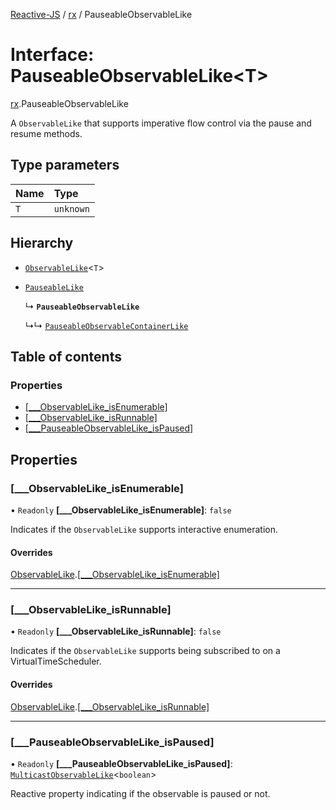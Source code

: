 [Reactive-JS](../README.md) / [rx](../modules/rx.md) / PauseableObservableLike

# Interface: PauseableObservableLike<T\>

[rx](../modules/rx.md).PauseableObservableLike

A `ObservableLike` that supports imperative flow control
via the pause and resume methods.

## Type parameters

| Name | Type |
| :------ | :------ |
| `T` | `unknown` |

## Hierarchy

- [`ObservableLike`](rx.ObservableLike.md)<`T`\>

- [`PauseableLike`](util.PauseableLike.md)

  ↳ **`PauseableObservableLike`**

  ↳↳ [`PauseableObservableContainerLike`](rx.PauseableObservableContainerLike.md)

## Table of contents

### Properties

- [[\_\_\_ObservableLike\_isEnumerable]](rx.PauseableObservableLike.md#[___observablelike_isenumerable])
- [[\_\_\_ObservableLike\_isRunnable]](rx.PauseableObservableLike.md#[___observablelike_isrunnable])
- [[\_\_\_PauseableObservableLike\_isPaused]](rx.PauseableObservableLike.md#[___pauseableobservablelike_ispaused])

## Properties

### [\_\_\_ObservableLike\_isEnumerable]

• `Readonly` **[\_\_\_ObservableLike\_isEnumerable]**: ``false``

Indicates if the `ObservableLike` supports interactive enumeration.

#### Overrides

[ObservableLike](rx.ObservableLike.md).[[___ObservableLike_isEnumerable]](rx.ObservableLike.md#[___observablelike_isenumerable])

___

### [\_\_\_ObservableLike\_isRunnable]

• `Readonly` **[\_\_\_ObservableLike\_isRunnable]**: ``false``

Indicates if the `ObservableLike` supports being subscribed to
on a VirtualTimeScheduler.

#### Overrides

[ObservableLike](rx.ObservableLike.md).[[___ObservableLike_isRunnable]](rx.ObservableLike.md#[___observablelike_isrunnable])

___

### [\_\_\_PauseableObservableLike\_isPaused]

• `Readonly` **[\_\_\_PauseableObservableLike\_isPaused]**: [`MulticastObservableLike`](rx.MulticastObservableLike.md)<`boolean`\>

Reactive property indicating if the observable is paused or not.
